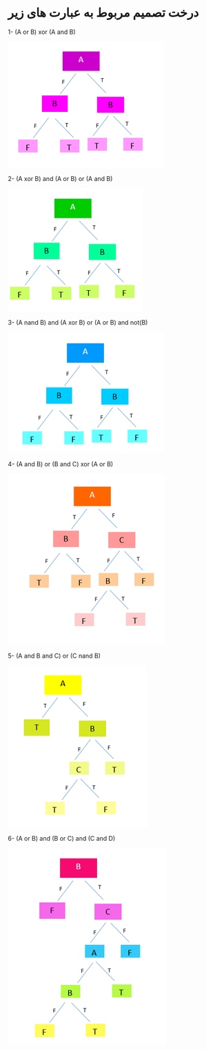 # درخت تصمیم مربوط به عبارت های زیر 

1- (A or B) xor (A and B)

![1](1.png)

2- (A xor B) and (A or B) or (A and B)

![2](2.png)


3- (A nand B) and (A xor B) or (A or B) and not(B)

![3](3.png)

4- (A and B) or (B and C) xor (A or B)

![4](4.png)


5- (A and B and C) or (C nand B) 

![5](5.png)


6- (A or B) and (B or C) and (C and D)

![6](6.png)
